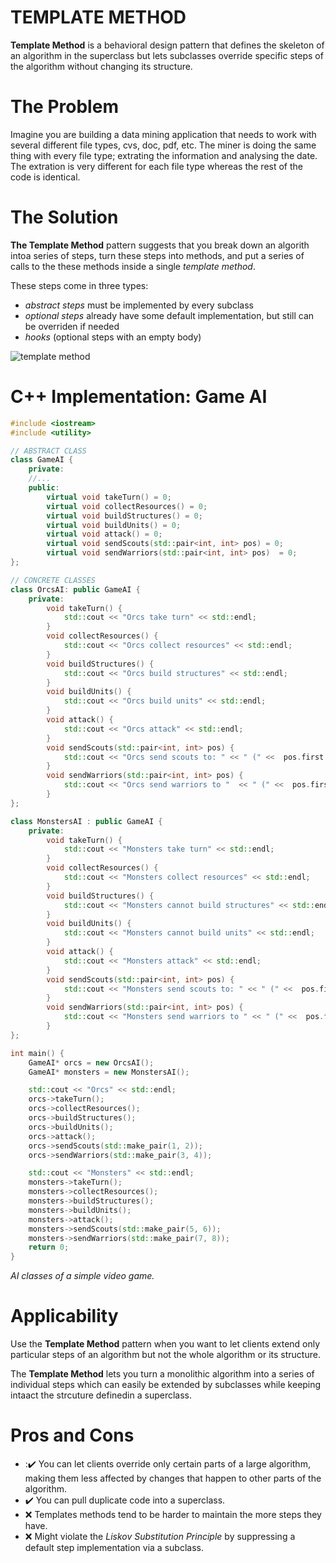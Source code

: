 # TEMPLATE METHOD

**Template Method** is a behavioral design pattern that defines the skeleton of an algorithm in the superclass but lets subclasses override specific steps of the algorithm without changing its structure.

# The Problem
Imagine you are building a data mining application that needs to work with several different file types, cvs, doc, pdf, etc.
The miner is doing the same thing with every file type; extrating the information and analysing the date. The extration is very different for each file type whereas the rest of the code is identical.

# The Solution
**The Template Method** pattern suggests that you break down an algorith intoa series of steps, turn these steps into methods, and put a series of calls to the these methods inside a single *template method*. 

These steps come in three types:

* *abstract steps* must be implemented by every subclass
* *optional steps* already have some default implementation, but still can be overriden if needed
* *hooks* (optional steps with an empty body)

![template method](/chapter4/diagrams/template_method.png)

# C++ Implementation: Game AI

```c++
#include <iostream>
#include <utility>

// ABSTRACT CLASS
class GameAI {
    private:
    //...
    public:
        virtual void takeTurn() = 0;
        virtual void collectResources() = 0;
        virtual void buildStructures() = 0;
        virtual void buildUnits() = 0;
        virtual void attack() = 0;
        virtual void sendScouts(std::pair<int, int> pos) = 0;
        virtual void sendWarriors(std::pair<int, int> pos)  = 0;
};

// CONCRETE CLASSES
class OrcsAI: public GameAI { 
    private:
        void takeTurn() {
            std::cout << "Orcs take turn" << std::endl;
        }
        void collectResources() {
            std::cout << "Orcs collect resources" << std::endl;
        }
        void buildStructures() {
            std::cout << "Orcs build structures" << std::endl;
        }
        void buildUnits() {
            std::cout << "Orcs build units" << std::endl;
        }
        void attack() {
            std::cout << "Orcs attack" << std::endl;
        }
        void sendScouts(std::pair<int, int> pos) {
            std::cout << "Orcs send scouts to: " << " (" <<  pos.first << "," << pos.second << ")" << std::endl;
        }
        void sendWarriors(std::pair<int, int> pos) {
            std::cout << "Orcs send warriors to "  << " (" <<  pos.first << "," << pos.second << ")" << std::endl;
        }
};

class MonstersAI : public GameAI {
    private:
        void takeTurn() {
            std::cout << "Monsters take turn" << std::endl;
        }
        void collectResources() {
            std::cout << "Monsters collect resources" << std::endl;
        }
        void buildStructures() {
            std::cout << "Monsters cannot build structures" << std::endl;
        }
        void buildUnits() {
            std::cout << "Monsters cannot build units" << std::endl;
        }
        void attack() {
            std::cout << "Monsters attack" << std::endl;
        }
        void sendScouts(std::pair<int, int> pos) {
            std::cout << "Monsters send scouts to: " << " (" <<  pos.first << "," << pos.second << ")" << std::endl;
        }
        void sendWarriors(std::pair<int, int> pos) {
            std::cout << "Monsters send warriors to " << " (" <<  pos.first << "," << pos.second << ")" << std::endl;
        }
};

int main() {
    GameAI* orcs = new OrcsAI();
    GameAI* monsters = new MonstersAI();

    std::cout << "Orcs" << std::endl;
    orcs->takeTurn();
    orcs->collectResources();
    orcs->buildStructures();
    orcs->buildUnits();
    orcs->attack();
    orcs->sendScouts(std::make_pair(1, 2));
    orcs->sendWarriors(std::make_pair(3, 4));

    std::cout << "Monsters" << std::endl;
    monsters->takeTurn();
    monsters->collectResources();
    monsters->buildStructures();
    monsters->buildUnits();
    monsters->attack();
    monsters->sendScouts(std::make_pair(5, 6));
    monsters->sendWarriors(std::make_pair(7, 8));
    return 0;
}
```

*AI classes of a simple video game.*

# Applicability 
Use the **Template Method** pattern when you want to let clients extend only particular steps of an algorithm but not the whole algorithm or its structure.

The **Template Method** lets you turn a monolithic algorithm into a series of individual steps which can easily be extended by subclasses while keeping intaact the strcuture definedin a superclass.

# Pros and Cons

* ::heavy_check_mark: You can let clients override only certain parts of a large algorithm, making them less affected by changes that happen to other parts of the algorithm.
* :heavy_check_mark: You can pull duplicate code into a superclass.
* :x: Templates methods tend to be harder to maintain the more steps they have.
* :x: Might violate the *Liskov Substitution Principle* by suppressing a default step implementation via a subclass.
 
